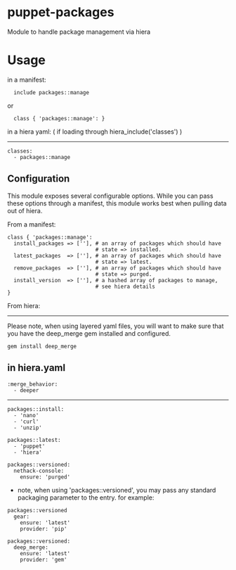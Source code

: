 puppet-packages
===============

Module to handle package management via hiera

# Usage

in a manifest:
```
  include packages::manage
```
or
```
  class { 'packages::manage': }
```
in a hiera yaml: ( if loading through hiera_include('classes') )

---
```
classes:
  - packages::manage
```
## Configuration

This module exposes several configurable options.  While you can pass
these options through a manifest, this module works best when pulling
data out of hiera.

From a manifest:
```
class { 'packages::manage':
  install_packages => [''], # an array of packages which should have
                            # state => installed.
  latest_packages  => [''], # an array of packages which should have
                            # state => latest.
  remove_packages  => [''], # an array of packages which should have
                            # state => purged.
  install_version  => [''], # a hashed array of packages to manage,
                            # see hiera details
}
```
From hiera:

----------------------------

 Please note, when using layered yaml files, you will want to make
  sure that you have the deep_merge gem installed and configured.
```
gem install deep_merge
```
## in hiera.yaml
```
:merge_behavior:
  - deeper
```
----------------------------
```
packages::install:
  - 'nano'
  - 'curl'
  - 'unzip'

packages::latest:
  - 'puppet'
  - 'hiera'

packages::versioned:
  nethack-console:
    ensure: 'purged'
```
- note, when using 'packages::versioned', you may pass any standard
  packaging parameter to the entry. for example:
```
packages::versioned
  gear:
    ensure: 'latest'
    provider: 'pip'

packages::versioned:
  deep_merge:
    ensure: 'latest'
    provider: 'gem'
```